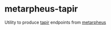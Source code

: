 # metarpheus-tapir
Utility to produce [tapir](https://github.com/softwaremill/tapir) endpoints from [metarpheus](https://github.com/buildo/metarpheus)

